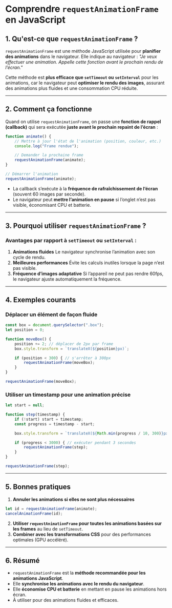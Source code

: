 # Comprendre `requestAnimationFrame` en JavaScript

## 1. Qu'est-ce que `requestAnimationFrame` ?

`requestAnimationFrame` est une méthode JavaScript utilisée pour **planifier des animations** dans le navigateur.
Elle indique au navigateur : *"Je veux effectuer une animation. Appelle cette fonction avant le prochain rendu de l’écran."*

Cette méthode est **plus efficace que `setTimeout` ou `setInterval`** pour les animations, car le navigateur peut **optimiser le rendu des images**, assurant des animations plus fluides et une consommation CPU réduite.

---

## 2. Comment ça fonctionne

Quand on utilise `requestAnimationFrame`, on passe une **fonction de rappel (callback)** qui sera exécutée **juste avant le prochain repaint de l’écran** :

```javascript
function animate() {
    // Mettre à jour l'état de l'animation (position, couleur, etc.)
    console.log("Frame rendue");

    // Demander la prochaine frame
    requestAnimationFrame(animate);
}

// Démarrer l'animation
requestAnimationFrame(animate);
```

* La callback s’exécute à la **fréquence de rafraîchissement de l’écran** (souvent 60 images par seconde).
* Le navigateur peut **mettre l’animation en pause** si l’onglet n’est pas visible, économisant CPU et batterie.

---

## 3. Pourquoi utiliser `requestAnimationFrame` ?

### Avantages par rapport à `setTimeout` ou `setInterval` :

1. **Animations fluides**
   Le navigateur synchronise l’animation avec son cycle de rendu.
2. **Meilleures performances**
   Évite les calculs inutiles lorsque la page n’est pas visible.
3. **Fréquence d’images adaptative**
   Si l’appareil ne peut pas rendre 60fps, le navigateur ajuste automatiquement la fréquence.

---

## 4. Exemples courants

### Déplacer un élément de façon fluide

```javascript
const box = document.querySelector(".box");
let position = 0;

function moveBox() {
    position += 2; // déplacer de 2px par frame
    box.style.transform = `translateX(${position}px)`;

    if (position < 300) { // s'arrêter à 300px
        requestAnimationFrame(moveBox);
    }
}

requestAnimationFrame(moveBox);
```

### Utiliser un timestamp pour une animation précise

```javascript
let start = null;

function step(timestamp) {
    if (!start) start = timestamp;
    const progress = timestamp - start;

    box.style.transform = `translateX(${Math.min(progress / 10, 300)}px)`;

    if (progress < 3000) { // exécuter pendant 3 secondes
        requestAnimationFrame(step);
    }
}

requestAnimationFrame(step);
```

---

## 5. Bonnes pratiques

1. **Annuler les animations si elles ne sont plus nécessaires**

```javascript
let id = requestAnimationFrame(animate);
cancelAnimationFrame(id);
```

2. **Utiliser `requestAnimationFrame` pour toutes les animations basées sur les frames** au lieu de `setTimeout`.
3. **Combiner avec les transformations CSS** pour des performances optimales (GPU accéléré).

---

## 6. Résumé

* `requestAnimationFrame` est la **méthode recommandée pour les animations JavaScript**.
* Elle **synchronise les animations avec le rendu du navigateur**.
* Elle **économise CPU et batterie** en mettant en pause les animations hors écran.
* À utiliser pour des animations fluides et efficaces.
